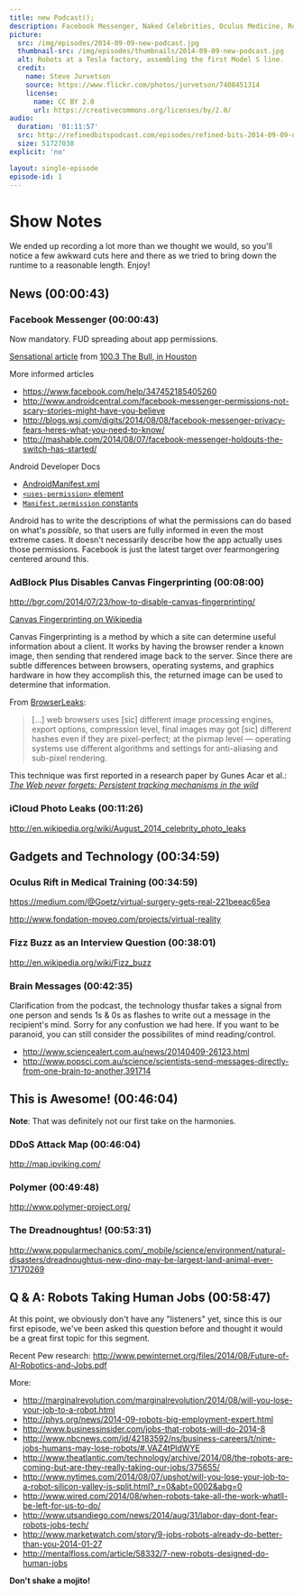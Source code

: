 ```yaml
---
title: new Podcast();
description: Facebook Messenger, Naked Celebrities, Oculus Medicine, Robots Taking Human Jobs.
picture:
  src: /img/episodes/2014-09-09-new-podcast.jpg
  thumbnail-src: /img/episodes/thumbnails/2014-09-09-new-podcast.jpg
  alt: Robots at a Tesla factory, assembling the first Model S line.
  credit:
    name: Steve Jurvetson
    source: https://www.flickr.com/photos/jurvetson/7408451314
    license:
      name: CC BY 2.0
      url: https://creativecommons.org/licenses/by/2.0/
audio:
  duration: '01:11:57'
  src: http://refinedbitspodcast.com/episodes/refined-bits-2014-09-09-new-podcast.mp3
  size: 51727038
explicit: 'no'

layout: single-episode
episode-id: 1
---
```


# Show Notes

We ended up recording a lot more than we thought we would, so you'll notice a few awkward cuts here and there as we tried to bring down the runtime to a reasonable length. Enjoy!

## News (00:00:43)

### Facebook Messenger (00:00:43)

Now mandatory. FUD spreading about app permissions.

[Sensational article](http://thebull.cbslocal.com/2014/08/07/facebook-crosses-the-line-with-new-facebook-messenger-app/) from [100.3 The Bull, in Houston](http://thebull.cbslocal.com/)

More informed articles

 * <https://www.facebook.com/help/347452185405260>
 * <http://www.androidcentral.com/facebook-messenger-permissions-not-scary-stories-might-have-you-believe>
 * <http://blogs.wsj.com/digits/2014/08/08/facebook-messenger-privacy-fears-heres-what-you-need-to-know/>
 * <http://mashable.com/2014/08/07/facebook-messenger-holdouts-the-switch-has-started/>

Android Developer Docs

 * [AndroidManifest.xml](http://developer.android.com/guide/topics/manifest/manifest-intro.html)
 * [`<uses-permission>` element](http://developer.android.com/guide/topics/manifest/uses-permission-element.html)
 * [`Manifest.permission` constants](http://developer.android.com/reference/android/Manifest.permission.html)

Android has to write the descriptions of what the permissions can do based on what's *possible*, so that users are fully informed in even the most extreme cases. It doesn't necessarily describe how the app actually uses those permissions. Facebook is just the latest target over fearmongering centered around this.

### AdBlock Plus Disables Canvas Fingerprinting (00:08:00)

<http://bgr.com/2014/07/23/how-to-disable-canvas-fingerprinting/>

[Canvas Fingerprinting on Wikipedia](http://en.wikipedia.org/wiki/Canvas_fingerprinting)

Canvas Fingerprinting is a method by which a site can determine useful information about a client. It works by having the browser render a known image, then sending that rendered image back to the server. Since there are subtle differences between browsers, operating systems, and graphics hardware in how they accomplish this, the returned image can be used to determine that information.

From [BrowserLeaks](https://www.browserleaks.com/canvas):

> [...] web browsers uses [sic] different image processing engines, export options, compression level, final images may got [sic] different hashes even if they are pixel-perfect; at the pixmap level — operating systems use different algorithms and settings for anti-aliasing and sub-pixel rendering.

This technique was first reported in a research paper by Gunes Acar et al.: [*The Web never forgets:
Persistent tracking mechanisms in the wild*](https://securehomes.esat.kuleuven.be/~gacar/persistent/the_web_never_forgets.pdf)

### iCloud Photo Leaks (00:11:26)

<http://en.wikipedia.org/wiki/August_2014_celebrity_photo_leaks>

## Gadgets and Technology (00:34:59)

### Oculus Rift in Medical Training (00:34:59)

<https://medium.com/@Goetz/virtual-surgery-gets-real-221beeac65ea>

<http://www.fondation-moveo.com/projects/virtual-reality>

### Fizz Buzz as an Interview Question (00:38:01)

<http://en.wikipedia.org/wiki/Fizz_buzz>

### Brain Messages (00:42:35)

Clarification from the podcast, the technology thusfar takes a signal from one person and sends 1s & 0s as flashes to write out a message in the recipient's mind. Sorry for any confustion we had here. If you want to be paranoid, you can still consider the possibilites of mind reading/control.

 * <http://www.sciencealert.com.au/news/20140409-26123.html>
 * <http://www.popsci.com.au/science/scientists-send-messages-directly-from-one-brain-to-another,391714>

## This is Awesome! (00:46:04)

**Note**: That was definitely not our first take on the harmonies.

### DDoS Attack Map (00:46:04)

<http://map.ipviking.com/>

### Polymer (00:49:48)

<http://www.polymer-project.org/>

### The Dreadnoughtus! (00:53:31)

<http://www.popularmechanics.com/_mobile/science/environment/natural-disasters/dreadnoughtus-new-dino-may-be-largest-land-animal-ever-17170269>

## Q & A: Robots Taking Human Jobs (00:58:47)

At this point, we obviously don't have any "listeners" yet, since this is our first episode, we've been asked this question before and thought it would be a great first topic for this segment.

Recent Pew research: <http://www.pewinternet.org/files/2014/08/Future-of-AI-Robotics-and-Jobs.pdf>

More:

 * <http://marginalrevolution.com/marginalrevolution/2014/08/will-you-lose-your-job-to-a-robot.html>
 * <http://phys.org/news/2014-09-robots-big-employment-expert.html>
 * <http://www.businessinsider.com/jobs-that-robots-will-do-2014-8>
 * <http://www.nbcnews.com/id/42183592/ns/business-careers/t/nine-jobs-humans-may-lose-robots/#.VAZ4tPldWYE>
 * <http://www.theatlantic.com/technology/archive/2014/08/the-robots-are-coming-but-are-they-really-taking-our-jobs/375655/>
 * <http://www.nytimes.com/2014/08/07/upshot/will-you-lose-your-job-to-a-robot-silicon-valley-is-split.html?_r=0&abt=0002&abg=0>
 * <http://www.wired.com/2014/08/when-robots-take-all-the-work-whatll-be-left-for-us-to-do/>
 * <http://www.utsandiego.com/news/2014/aug/31/labor-day-dont-fear-robots-jobs-tech/>
 * <http://www.marketwatch.com/story/9-jobs-robots-already-do-better-than-you-2014-01-27>
 * <http://mentalfloss.com/article/58332/7-new-robots-designed-do-human-jobs>

**Don't shake a mojito!**
